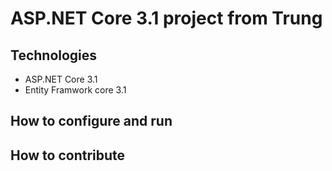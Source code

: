 # ASP.NET Core 3.1 project from Trung
## Technologies
- ASP.NET Core 3.1
- Entity Framwork core 3.1

## How to configure and run
## How to contribute
